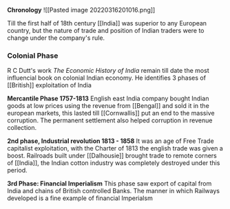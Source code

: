 **Chronology**
![[Pasted image 20220316201016.png]]

Till the first half of 18th century [[India]] was superior to any European country, but the nature of trade and position of Indian traders were to change under the company's rule.

### Colonial Phase
R C Dutt's work *The Economic History of India* remain till date the most influencial book on colonial Indian economy. He identifies 3 phases of [[British]] exploitation of India

**Mercantile Phase 1757-1813** 
English east India company bought Indian goods at low prices using the revenue from [[Bengal]] and sold it in the european markets, this lasted till [[Cornwallis]] put an end to the massive corruption. The permanent settlement also helped corruption in revenue collection.

**2nd phase, Industrial revolution 1813 - 1858**
It was an age of Free Trade capitalist exploitation, with the Charter of 1813 the english trade was given a boost. Railroads built under [[Dalhousie]] brought trade to remote corners of [[India]], the Indian cotton industry was completely destroyed under this period.

**3rd Phase: Financial Imperialism**
This phase saw export of capital from India and chains of British controlled Banks. The manner in which Railways developed is a fine example of financial Imperialsm
